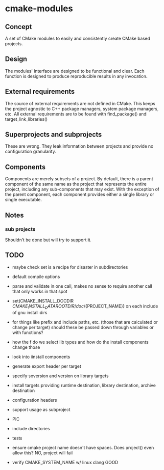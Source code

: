 # cmake-modules

## Concept

A set of CMake modules to easily and consistently create CMake based projects.

## Design

The modules' interface are designed to be functional and clear.
Each function is designed to produce reproducible results in any invocation.

## External requirements

The source of external requirements are not defined in CMake.
This keeps the project agnostic to C++ package managers, system package managers, etc.
All external requirements are to be found with find_package() and target_link_libraries()

## Superprojects and subprojects

These are wrong. They leak information between projects and provide no configuration granularity.

## Components

Components are merely subsets of a project. By default, there is a parent component of the same name as the project that represents the entire project, including any sub-components that may exist.
With the exception of the parent component, each component provides either a single library or single executable.

## Notes

### sub projects

Shouldn't be done but will try to support it.

## TODO

- maybe check set is a recipe for disaster in subdirectories
- default compile options
- parse and validate in one call, makes no sense to require another call that only works in that spot
- set(CMAKE_INSTALL_DOCDIR ${CMAKE_INSTALL_DATAROOTDIR}/doc/${PROJECT_NAME}) on each include of gnu install dirs
- for things like prefix and include paths, etc. (those that are calculated or
  change per target) should these be passed down through variables or with functions?
- how the f do we select lib types and how do the install components change those
- look into iinstall components
- generate export header per target
- specify soversion and version on library targets
- install targets providing runtime destination, library destination, archive destination
- configuration headers
- support usage as subproject
- PIC
- include directories
- tests

- ensure cmake project name doesn't have spaces. Does project() even allow this?
  NO, project will fail

- verify CMAKE_SYSTEM_NAME w/ linux clang
  GOOD
